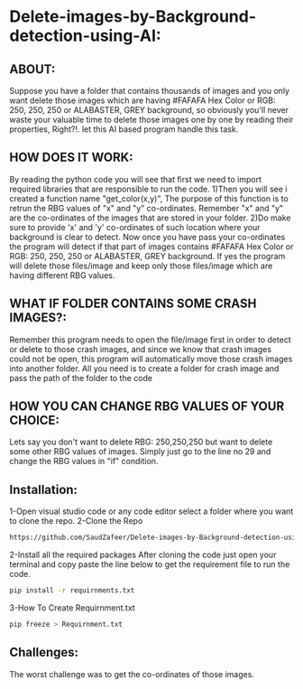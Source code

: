# Delete-images-by-Background-detection-using-AI:
## ABOUT:
Suppose you have a folder that contains thousands of images and you only want delete those images which are having #FAFAFA Hex Color or RGB: 250, 250, 250 or ALABASTER, GREY background, so obviously you'll never waste your valuable time to delete those images one by one by reading their properties, Right?!. let this AI based program handle this task.
## HOW DOES IT WORK:
By reading the python code you will see that first we need to import required libraries that are responsible to run the code.
1)Then you will see i created a function name "get_color(x,y)", The purpose of this function is to retrun the RBG values of "x" and "y" co-ordinates. Remember "x" and "y" are the co-ordinates of the images that are stored in your folder.
2)Do make sure to provide 'x' and 'y' co-ordinates of such location where your background is clear to detect.
Now once you have pass your co-ordinates the program will detect if that part of images contains #FAFAFA Hex Color or RGB: 250, 250, 250 or ALABASTER, GREY background. If yes the program will delete those files/image and keep only those files/image which are having different RBG values.
## WHAT IF FOLDER CONTAINS SOME CRASH IMAGES?:
Remember this program needs to open the file/image first in order to detect or delete to those crash images, and since we know that crash images could not be open, this program will automatically move those crash images into another folder.
All you need is to create a folder for crash image and pass the path of the folder to the code
## HOW YOU CAN CHANGE RBG VALUES OF YOUR CHOICE:
Lets say you don't want to delete RBG: 250,250,250 but want to delete some other RBG values of images.
Simply just go to the line no 29 and change the RBG values in "if" condition.
## Installation:
1-Open visual studio code or any code editor select a folder where you want to clone the repo.
2-Clone the Repo
```sh
https://github.com/SaudZafeer/Delete-images-by-Background-detection-using-Artificial-Intelligence-.git
```
2-Install all the required packages After cloning the code just open your terminal and copy paste the line below to get the requirement file to run the code.
```sh
pip install -r requirnments.txt
```
3-How To Create Requirnment.txt
```sh
pip freeze > Requirnment.txt
```
## Challenges:
The worst challenge was to get the co-ordinates of those images.
